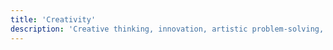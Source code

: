 ```yaml
---
title: 'Creativity'
description: 'Creative thinking, innovation, artistic problem-solving, and fostering creativity in work and life.'
---
```

